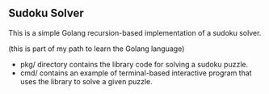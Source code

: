 ## Sudoku Solver

This is a simple Golang recursion-based implementation of a sudoku solver.

(this is part of my path to learn the Golang language)

- pkg/ directory contains the library code for solving a sudoku puzzle.
- cmd/ contains an example of terminal-based interactive program that uses the library to solve a given puzzle.
